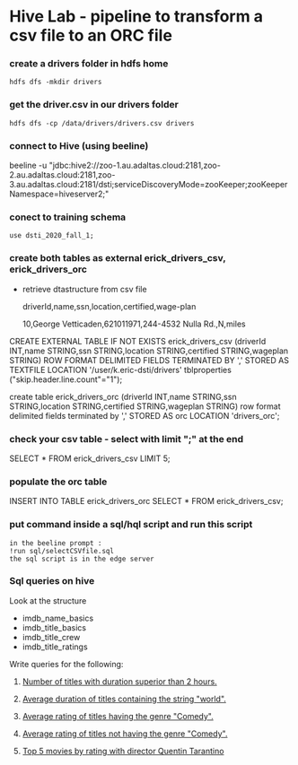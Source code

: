 # Hive Lab - pipeline to transform a csv file to an ORC file

### create a drivers folder in hdfs home
	hdfs dfs -mkdir drivers
### get the driver.csv in our drivers folder
	hdfs dfs -cp /data/drivers/drivers.csv drivers
### connect to Hive (using beeline)
beeline -u "jdbc:hive2://zoo-1.au.adaltas.cloud:2181,zoo-2.au.adaltas.cloud:2181,zoo-3.au.adaltas.cloud:2181/dsti;serviceDiscoveryMode=zooKeeper;zooKeeperNamespace=hiveserver2;"
### conect to training schema
	use dsti_2020_fall_1;
### create both tables as external erick_drivers_csv, erick_drivers_orc
* retrieve dtastructure from csv file

	driverId,name,ssn,location,certified,wage-plan
	
	10,George Vetticaden,621011971,244-4532 Nulla Rd.,N,miles

CREATE EXTERNAL TABLE IF NOT EXISTS erick_drivers_csv
 (driverId INT,name STRING,ssn STRING,location STRING,certified STRING,wageplan STRING)
ROW FORMAT DELIMITED
FIELDS TERMINATED BY ','
STORED AS TEXTFILE
LOCATION '/user/k.eric-dsti/drivers'
tblproperties ("skip.header.line.count"="1");


create table erick_drivers_orc (driverId INT,name STRING,ssn STRING,location STRING,certified STRING,wageplan STRING)
row format delimited fields terminated by ',' 
STORED AS orc
LOCATION 'drivers_orc';


### check your csv table - select with limit ";" at the end
SELECT * FROM erick_drivers_csv LIMIT 5;

### populate the orc table
INSERT INTO TABLE erick_drivers_orc SELECT * FROM erick_drivers_csv;

### put command inside a sql/hql script and run this script
	in the beeline prompt :
	!run sql/selectCSVfile.sql
	the sql script is in the edge server

### Sql queries on hive

Look at the structure
		
* imdb_name_basics
* imdb_title_basics
* imdb_title_crew
* imdb_title_ratings


Write queries for the following:

1) [Number of titles with duration superior than 2 hours.](sql/sql1.hql)
		
2) [Average duration of titles containing the string "world".](sql/sql2.hql)
		
3) [Average rating of titles having the genre "Comedy".](sql/sql3.hql)
	
4) [Average rating of titles not having the genre "Comedy".](sql/sql4.hql)
	
5) [Top 5 movies by rating with director Quentin Tarantino](sql/sql5.hql)
